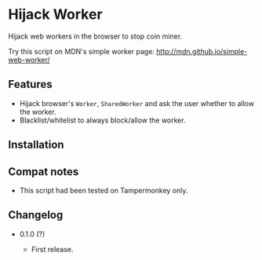 Hijack Worker
=============

Hijack web workers in the browser to stop coin miner.

Try this script on MDN's simple worker page:
http://mdn.github.io/simple-web-worker/

Features
--------

* Hijack browser's `Worker`, `SharedWorker` and ask the user whether to allow the worker.
* Blacklist/whitelist to always block/allow the worker.

Installation
------------



Compat notes
------------

* This script had been tested on Tampermonkey only.

Changelog
---------

* 0.1.0 (?)

	- First release.
